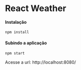 # React Weather

#### Instalação

```shell
npm install
```

#### Subindo a aplicação

```shell
npm start
```


Acesse a url: http://localhost:8080/
